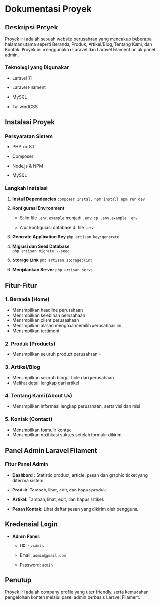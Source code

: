 # Dokumentasi Proyek

## Deskripsi Proyek

Proyek ini adalah sebuah website perusahaan yang mencakup beberapa halaman utama seperti Beranda, Produk, Artikel/Blog,
Tentang Kami, dan Kontak. Proyek ini menggunakan Laravel dan Laravel Filament untuk panel admin.

### Teknologi yang Digunakan

- Laravel 11

- Laravel Filament

- MySQL

- TailwindCSS

## Instalasi Proyek

### Persyaratan Sistem

- PHP >= 8.1

- Composer

- Node.js & NPM

- MySQL

### Langkah Instalasi

1. **Install Dependencies**
   `composer install npm install npm run dev`

2. **Konfigurasi Environment**

    - Salin file  `.env.example`  menjadi  `.env`:
      `cp .env.example .env`

    - Atur konfigurasi database di file  `.env`
3. **Generate Application Key**
   `php artisan key:generate`

4. **Migrasi dan Seed Database**   
   `php artisan migrate --seed`

5. **Storage Link**
   `php artisan storage:link`

6. **Menjalankan Server**
   `php artisan serve`

## Fitur-Fitur

### 1. Beranda (Home)

- Menampilkan headline perusahaan
- Menampilkan kelebihan perusahaan
- Menampilkan client perusaahaan
- Menampilkan alasan mengapa memilih perusahaan ini
- Menampilkan testimoni

### 2. Produk (Products)

- Menampilkan seluruh product perusahaan =

### 3. Artikel/Blog

- Menampilkan seluruh blog/article dari perusahaan
- Melihat detail lengkap dari artikel

### 4. Tentang Kami (About Us)

- Menampilkan informasi lengkap perusahaan, serta visi dan misi

### 5. Kontak (Contact)

- Menampilkan formulir kontak
- Menampilkan notifikasi sukses setelah formulir dikirim.

## Panel Admin Laravel Filament

### Fitur Panel Admin

- **Dashbord** : Statistic product, article, pesan dan graphic ticket yang diterima sistem

- **Produk**: Tambah, lihat, edit, dan hapus produk.

- **Artikel**: Tambah, lihat, edit, dan hapus artikel.

- **Pesan Kontak**: Lihat daftar pesan yang dikirim oleh pengguna.

## Kredensial Login

- **Admin Panel**:

    - URL:  `/admin`

    - Email:  `admin@gmail.com`

    - Password:  `admin`

## Penutup

Proyek ini adalah company profile yang user friendly, serta kemudahan pengelolaan konten melalui panel admin berbasis
Laravel Filament.

